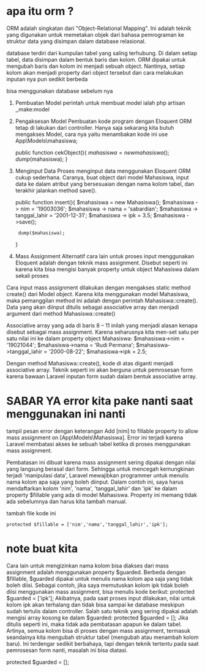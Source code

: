 # apa itu orm ?
ORM adalah singkatan dari "Object-Relational Mapping". Ini adalah teknik yang digunakan untuk memetakan objek dari bahasa pemrograman ke struktur data yang disimpan dalam database relasional.

database terdiri dari kumpulan tabel yang saling
terhubung. Di dalam setiap tabel, data disimpan dalam bentuk baris dan kolom. ORM dipakai
untuk mengubah baris dan kolom ini menjadi sebuah object. Nantinya, setiap kolom akan
menjadi property dari object tersebut dan cara  melakukan inputan nya pun sedikit berbeda


bisa menggunakan database sebelum nya


1. Pembuatan Model
perintah untuk membuat model ialah php artisan 
,,make:model

2. Pengaksesan Model
Pembuatan kode program dengan Eloquent ORM tetap di lakukan dari controller. Hanya saja sekarang kita butuh mengakses Model,
 cara nya yaitu menambakan kode ini
use App\Models\mahasiswa;

    public function cekObject(){
        $mahasiswa = new mahasiswa();
        dump($mahasiswa);
    }

3. Menginput Data
Proses menginput data menggunakan Eloquent ORM cukup sederhana. Caranya, buat object
dari model Mahasiswa, input data ke dalam atribut yang bersesuaian dengan nama kolom tabel,
dan terakhir jalankan method save().

    public function insert(){
        $mahasiswa = new Mahasiswa();
        $mahasiswa -> nim = '19003036';
        $mahasiswa -> nama = 'sabardian';
        $mahasiswa -> tanggal_lahir = '2001-12-31';
        $mahasiswa -> ipk = 3.5;
        $mahasiswa ->save();

        dump($mahasiswa);
    }
4. Mass Assignment
Alternatif cara lain untuk proses input menggunakan Eloquent adalah dengan teknik mass
assignment. Disebut seperti ini karena kita bisa mengisi banyak property untuk object
Mahasiswa dalam sekali proses

Cara input mass assignment dilakukan dengan mengakses static method create() dari Model
object. Karena kita menggunakan model Mahasiswa, maka pemanggilan method ini adalah
dengan perintah Mahasiswa::create(). Data yang akan diinput ditulis sebagai associative
array dan menjadi argument dari method Mahasiswa::create()

Associative array yang ada di baris 8 – 11 inilah yang menjadi alasan kenapa disebut sebagai
mass assignment. Karena seharusnya kita men-set satu per satu nilai ini ke dalam property
object Mahasiswa:
$mahasiswa->nim = '19021044';
$mahasiswa->nama = 'Rudi Permana';
$mahasiswa->tanggal_lahir = '2000-08-22';
$mahasiswa->ipk = 2.5;

Dengan method Mahasiswa::create(), kode di atas diganti menjadi associative array.
Teknik seperti ini akan berguna untuk pemrosesan form karena bawaan Laravel inputan form
sudah dalam bentuk associative array. 
# SABAR YA error  kita pake nanti saat menggunakan  ini nanti

tampil pesan error dengan keterangan Add [nim] to fillable property to allow mass
assignment on [App\Models\Mahasiswa]. Error ini terjadi karena Laravel membatasi akses ke
sebuah tabel ketika di proses menggunakan mass assignment. 

Pembatasan ini dibuat karena mass assignment sering dipakai dengan nilai yang langsung
berasal dari form. Sehingga untuk mencegah kemungkinan terjadi 'manipulasi data', Laravel
mewajibkan programmer untuk menulis nama kolom apa saja yang boleh diinput.
Dalam contoh ini, saya harus mendaftarkan kolom 'nim', 'nama', 'tanggal_lahir' dan 'ipk' ke
dalam property $fillable yang ada di model Mahasiswa. Property ini memang tidak ada
sebelumnya dan harus kita tambah manual.

tambah file kode ini

    protected $fillable = ['nim','nama','tanggal_lahir','ipk'];

# note buat kita
Cara lain untuk mengizinkan nama kolom bisa diakses dari mass assignment adalah
menggunakan property $guarded.
Berbeda dengan $fillable, $guarded dipakai untuk menulis nama kolom apa saja yang tidak
boleh diisi. Sebagai contoh, jika saya memutuskan kolom ipk tidak boleh diisi menggunakan
mass assignment, bisa menulis kode berikut:
protected $guarded = ['ipk'];
Akibatnya, pada saat proses input dilakukan, nilai untuk kolom ipk akan terhalang dan tidak
bisa sampai ke database meskipun sudah tertulis dalam controller.
Salah satu teknik yang sering dipakai adalah mengisi array kosong ke dalam $guarded:
protected $guarded = [];
Jika ditulis seperti ini, maka tidak ada pembatasan apapun ke dalam tabel. Artinya, semua
kolom bisa di proses dengan mass assignment, termasuk seandainya kita mengubah struktur
tabel (mengubah atau menambah kolom baru). Ini terdengar sedikit berbahaya, tapi dengan
teknik tertentu pada saat pemrosesan form nanti, masalah ini bisa diatasi.

protected $guarded = [];
